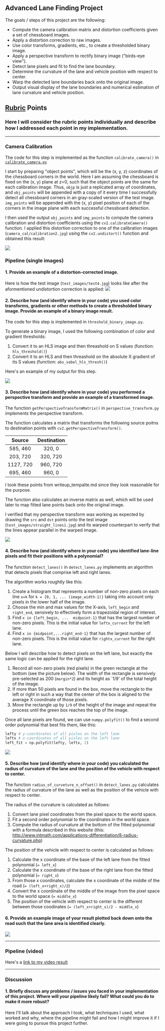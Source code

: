 Advanced Lane Finding Project
----

The goals / steps of this project are the following:

* Compute the camera calibration matrix and distortion coefficients given a set of chessboard images.
* Apply a distortion correction to raw images.
* Use color transforms, gradients, etc., to create a thresholded binary image.
* Apply a perspective transform to rectify binary image ("birds-eye view").
* Detect lane pixels and fit to find the lane boundary.
* Determine the curvature of the lane and vehicle position with respect to center.
* Warp the detected lane boundaries back onto the original image.
* Output visual display of the lane boundaries and numerical estimation of lane curvature and vehicle position.

## [Rubric](https://review.udacity.com/#!/rubrics/571/view) Points

### Here I will consider the rubric points individually and describe how I addressed each point in my implementation.  

---

### Camera Calibration

The code for this step is implemented as the function `calibrate_camera()` in [`calibrate_camera.py`](./calibrate_camera.py)

I start by preparing "object points", which will be the (x, y, z) coordinates of the chessboard corners in the world. Here I am assuming the chessboard is fixed on the (x, y) plane at z=0, such that the object points are the same for each calibration image.  Thus, `objp` is just a replicated array of coordinates, and `obj_points` will be appended with a copy of it every time I successfully detect all chessboard corners in an gray-scaled version of the test image.  `img_points` will be appended with the (x, y) pixel position of each of the corners in the image plane with each successful chessboard detection.  

I then used the output `obj_points` and `img_points` to compute the camera calibration and distortion coefficients using the `cv2.calibrateCamera()` function.  I applied this distortion correction to one of the calibration images (`camera_cal/calibration2.jpg`) using the `cv2.undistort()` function and obtained this result: 

<img src="output_images/undistorted.png">

### Pipeline (single images)

#### 1. Provide an example of a distortion-corrected image.

Here is how the test image (`test_images/test4.jpg`) looks like after the aformentioned undistortion correction is applied:
<img src="output_images/pipeline_undistorted.png">

#### 2. Describe how (and identify where in your code) you used color transforms, gradients or other methods to create a thresholded binary image.  Provide an example of a binary image result.

The code for this step is implemented in `threshold_binary_image.py`.

To generate a binary image, I used the following combination of color and gradient thresholds:
 1. Convert it to an HLS image and then threashold on S values (function: `hls_threshold()`)
 1. Convert it to an HLS and then threashold on the absolute X gradient of its S values (function: `abs_sobel_hls_thresh()`)

Here's an example of my output for this step.

<img src="output_images/threshold_binary_image_out8.jpg">

#### 3. Describe how (and identify where in your code) you performed a perspective transform and provide an example of a transformed image.

The function `getPerspectiveTransformMatrix()` in `perspective_transform.py` implements the perspective transform.

The function calculates a matrix that transforms the following source poitns to destination points with `cv2.getPerspectiveTransform()`.

| Source        | Destination   | 
|:-------------:|:-------------:| 
| 585, 460      | 320, 0        | 
| 203, 720      | 320, 720      |
| 1127, 720     | 960, 720      |
| 695, 460      | 960, 0        |

I took these points from writeup_tempalte.md since they look reasonable for the purpose.

The function also calculates an inverse matrix as well, which will be used later to map fitted lane points back onto the original image.

I verified that my perspective transform was working as expected by drawing the `src` and `dst` points onto the test image (`test_images/straight_lines1.jpg`) and its warped counterpart to verify that the lines appear parallel in the warped image.

<img src="output_images/warped.png">

#### 4. Describe how (and identify where in your code) you identified lane-line pixels and fit their positions with a polynomial?

The function `detect_lanes()` in `detect_lanes.py` implements an algorithm that detects pixels that comprise left and right lanes. 

The algorithm works roughtly like this:

1. Create a histogram that represents a number of non-zero pixels on each line `x=k` for `k = {0, 1, ... (image_width-1)}` taking into account only pixels in the lower half of the image.
1. Choose the min and max values for the X-axis, `left_begin` and `right_end`, sensively to effectively form a trapezoidal region of interest.
1. Find `x in {left_begin, ...  midpoint-1}` that has the largest number of non-zero pixels. This is the initial value for `leftx_current` for the left lane.
1. Find `x in {midpoint,...right_end-1}` that has the largest number of non-zero pixels. This is the initial value for `rightx_current` for the right lane.

Below I will describe how to detect pixels on the left lane, but exactly the same logic can be applied for the right lane.

1. Record all non-zero pixels (red pixels) in the green rectangle at the bottom (see the picture below). The width of the rectangle is sensively pre-selected as 200 (`margin*2`) and its height as `1/9' of the total height of the image.
1. If more than 50 pixels are found in the box, move the rectangle to the left or right in such a way that the center of the box is aligned to the average X coordinate of those pixels.
1. Move the rectangle up by `1/9` of the height of the image and repeat the process until the green box reaches the top of the image.

Once all lane pixels are found, we can use `numpy.polyfit()` to find a second order polynomial that best fits them, like this:

```python
lefty # y-coordinates of all pixles on the left lane
leftx # x-coordinates of all pixles on the left lane
left_fit = np.polyfit(lefty, leftx, 2)
```
<img src="output_images/lane-pixels-fitted.png">

#### 5. Describe how (and identify where in your code) you calculated the radius of curvature of the lane and the position of the vehicle with respect to center.

The function `radius_of_curveture_n_offset()` in `detect_lanes.py` calculates the radius of curvature of the lane as well as the position of the vehicle with respect to center.

The radius of the curvature is calculated as follows:
1. Convert lane pixel coordinates from the pixel space to the world space.
1. Fit a second order polynomial to the coordinates in the world space.
1. Compute the radius of curvature at the bottom of the fitted polynomial with a formula described in this website (this: http://www.intmath.com/applications-differentiation/8-radius-curvature.php)

The position of the vehicle with respect to center is calculated as follows:
1. Calculate the x coordinate of the base of the left lane from the fitted polynomial (`= left_x`)
1. Calculate the x coordinate of the base of the right lane from the fitted polynomial (`= right_x`)
1. From those x coordinates, calculate the x coordinate of the middle of the road (`= (left_x+right_x)/2`)
1. Convert the x coordinate of the middle of the image from the pixel space to the world space (`= middle_x`)
1. The position of the vehicle with respect to center is the different between those coodinates (`= (left_x+right_x)/2 - middle_x`)

#### 6. Provide an example image of your result plotted back down onto the road such that the lane area is identified clearly.


<img src="output_images/with_lane_superimposed.png">

---

### Pipeline (video)

Here's a [link to my video result](./project_video_with_lane.mp4)

---

### Discussion

#### 1. Briefly discuss any problems / issues you faced in your implementation of this project.  Where will your pipeline likely fail?  What could you do to make it more robust?

Here I'll talk about the approach I took, what techniques I used, what worked and why, where the pipeline might fail and how I might improve it if I were going to pursue this project further.  

